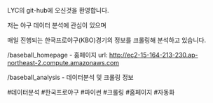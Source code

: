 LYC의 git-hub에 오신것을 환영합니다.

저는 야구 데이터 분석에 관심이 있으며

매일 진행되는 한국프로야구(KBO)경기의 정보를 크롤링해 분석하고 있습니다.

/baseball_homepage - 홈페이지 url: http://ec2-15-164-213-230.ap-northeast-2.compute.amazonaws.com 

/baseball_analysis - 데이터분석 및 크롤링 정보

#데이터분석 #한국프로야구 #파이썬 #크롤링 #홈페이지 #자동화 

